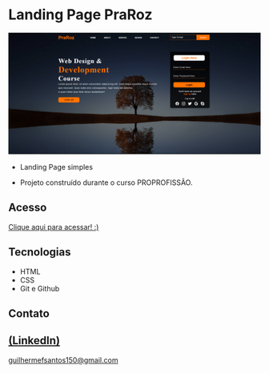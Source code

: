 # Landing Page PraRoz

![preview](./PraRoz.PNG)
 
 - Landing Page simples

 - Projeto construído durante o curso PROPROFISSÃO.

## Acesso
 [Clique aqui para acessar! :)](https://github.com/GuilhermeSK2/Landing-Page-PraRoz-1)

## Tecnologias

- HTML
- CSS
- Git e Github

## Contato
[(LinkedIn)](https://www.linkedin.com/in/guilherme-freitas-9901a220b/)
-----
guilhermefsantos150@gmail.com
